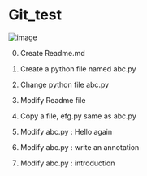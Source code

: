 # Git_test


![image](https://git-scm.com/book/en/v2/images/lifecycle.png)


0. Create Readme.md

1. Create a python file named abc.py

2. Change python file abc.py

3. Modify Readme file

4. Copy a file, efg.py  same as abc.py

5. Modify abc.py : Hello again

6. Modify abc.py : write an annotation

7. Modify abc.py : introduction
